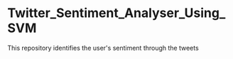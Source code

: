 # Twitter_Sentiment_Analyser_Using_SVM
This repository identifies the user's sentiment through the tweets

